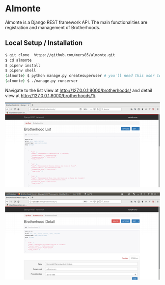 # Almonte

Almonte is a Django REST framework API.
The main functionalities are registration and management of Brotherhoods.

## Local Setup / Installation

```bash
$ git clone  https://github.com/mers85/almonte.git
$ cd almonte
$ pipenv install
$ pipenv shell
(almonte) $ python manage.py createsuperuser # you'll need this user to access to administration
(almonte) $ ./manage.py runserver
```
Navigate to the list view at http://127.0.0.1:8000/brotherhoods/ and detail view at http://127.0.0.1:8000/brotherhoods/1/.

![ListView](https://raw.githubusercontent.com/mers85/almonte/master/brotherhoods.png)

![DetailView](https://raw.githubusercontent.com/mers85/almonte/master/brotherhoods_show.png)

